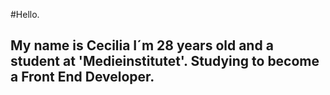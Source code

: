 #Hello.


My name is Cecilia I´m 28 years old and a student at 'Medieinstitutet'. Studying to become a Front End Developer.
-
